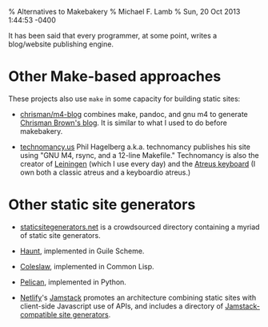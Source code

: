 % Alternatives to Makebakery
% Michael F. Lamb
% Sun, 20 Oct 2013 1:44:53 -0400

It has been said that every programmer, at some point, writes a blog/website publishing engine.

# Other Make-based approaches

These projects also use `make` in some capacity for building static sites:

- [chrisman/m4-blog](https://github.com/chrisman/m4-blog) combines make, pandoc, and gnu m4 to generate [Chrisman Brown's blog](). It is similar to what I used to do before makebakery.

- [technomancy.us](https://technomancy.us/) Phil Hagelberg a.k.a. technomancy publishes his site using "GNU M4, rsync, and a 12-line Makefile."
  Technomancy is also the creator of [Leiningen](https://leiningen.org/) (which I use every day) and the [Atreus keyboard](https://atreus.technomancy.us/) (I own both a classic atreus and a keyboardio atreus.)

# Other static site generators

- [staticsitegenerators.net](https://staticsitegenerators.net) is a crowdsourced directory containing a myriad of static site generators.

- [Haunt](https://dthompson.us/projects/haunt.html), implemented in Guile Scheme.

- [Coleslaw](https://github.com/redline6561/coleslaw), implemented in Common Lisp.

- [Pelican](http://getpelican.com), implemented in Python.

- [Netlify](https://www.netlify.com/)'s [Jamstack](https://jamstack.org) promotes an architecture combining static sites with client-side Javascript use of APIs, and includes a directory of [Jamstack-compatible site generators](https://jamstack.org/generators/).
